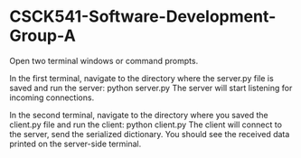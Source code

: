 # CSCK541-Software-Development-Group-A
Open two terminal windows or command prompts.

In the first terminal, navigate to the directory where the server.py file is saved and run the server: python server.py
The server will start listening for incoming connections.

In the second terminal, navigate to the directory where you saved the client.py file and run the client: python client.py
The client will connect to the server, send the serialized dictionary. You should see the received data printed on the server-side terminal.
